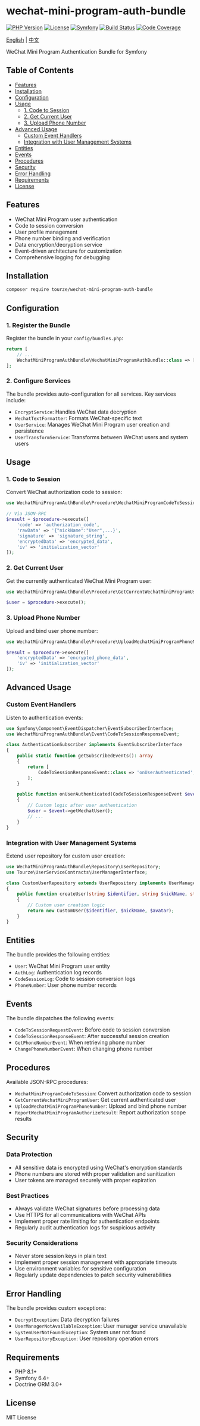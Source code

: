 # wechat-mini-program-auth-bundle

[![PHP Version](https://img.shields.io/badge/php-%5E8.1-blue.svg)](https://www.php.net)
[![License](https://img.shields.io/badge/license-MIT-green.svg)](LICENSE)
[![Symfony](https://img.shields.io/badge/symfony-%5E6.4-blue.svg)](https://symfony.com)
[![Build Status](https://img.shields.io/github/actions/workflow/status/tourze/php-monorepo/test.yml?branch=master)](https://github.com/tourze/php-monorepo/actions)
[![Code Coverage](https://img.shields.io/codecov/c/github/tourze/php-monorepo/master)](https://codecov.io/gh/tourze/php-monorepo)

[English](README.md) | [中文](README.zh-CN.md)

WeChat Mini Program Authentication Bundle for Symfony

## Table of Contents

- [Features](#features)
- [Installation](#installation)
- [Configuration](#configuration)
- [Usage](#usage)
  - [1. Code to Session](#1-code-to-session)
  - [2. Get Current User](#2-get-current-user)
  - [3. Upload Phone Number](#3-upload-phone-number)
- [Advanced Usage](#advanced-usage)
  - [Custom Event Handlers](#custom-event-handlers)
  - [Integration with User Management Systems](#integration-with-user-management-systems)
- [Entities](#entities)
- [Events](#events)
- [Procedures](#procedures)
- [Security](#security)
- [Error Handling](#error-handling)
- [Requirements](#requirements)
- [License](#license)

## Features

- WeChat Mini Program user authentication
- Code to session conversion
- User profile management  
- Phone number binding and verification
- Data encryption/decryption service
- Event-driven architecture for customization
- Comprehensive logging for debugging

## Installation

```bash
composer require tourze/wechat-mini-program-auth-bundle
```

## Configuration

### 1. Register the Bundle

Register the bundle in your `config/bundles.php`:

```php
return [
    // ...
    WechatMiniProgramAuthBundle\WechatMiniProgramAuthBundle::class => ['all' => true],
];
```

### 2. Configure Services

The bundle provides auto-configuration for all services. Key services include:

- `EncryptService`: Handles WeChat data decryption
- `WechatTextFormatter`: Formats WeChat-specific text
- `UserService`: Manages WeChat Mini Program user creation and persistence
- `UserTransformService`: Transforms between WeChat users and system users

## Usage

### 1. Code to Session

Convert WeChat authorization code to session:

```php
use WechatMiniProgramAuthBundle\Procedure\WechatMiniProgramCodeToSession;

// Via JSON-RPC
$result = $procedure->execute([
    'code' => 'authorization_code',
    'rawData' => '{"nickName":"User",...}',
    'signature' => 'signature_string',
    'encryptedData' => 'encrypted_data',
    'iv' => 'initialization_vector'
]);
```

### 2. Get Current User

Get the currently authenticated WeChat Mini Program user:

```php
use WechatMiniProgramAuthBundle\Procedure\GetCurrentWechatMiniProgramUser;

$user = $procedure->execute();
```

### 3. Upload Phone Number

Upload and bind user phone number:

```php
use WechatMiniProgramAuthBundle\Procedure\UploadWechatMiniProgramPhoneNumber;

$result = $procedure->execute([
    'encryptedData' => 'encrypted_phone_data',
    'iv' => 'initialization_vector'
]);
```

## Advanced Usage

### Custom Event Handlers

Listen to authentication events:

```php
use Symfony\Component\EventDispatcher\EventSubscriberInterface;
use WechatMiniProgramAuthBundle\Event\CodeToSessionResponseEvent;

class AuthenticationSubscriber implements EventSubscriberInterface
{
    public static function getSubscribedEvents(): array
    {
        return [
            CodeToSessionResponseEvent::class => 'onUserAuthenticated',
        ];
    }

    public function onUserAuthenticated(CodeToSessionResponseEvent $event): void
    {
        // Custom logic after user authentication
        $user = $event->getWechatUser();
        // ...
    }
}
```

### Integration with User Management Systems

Extend user repository for custom user creation:

```php
use WechatMiniProgramAuthBundle\Repository\UserRepository;
use Tourze\UserServiceContracts\UserManagerInterface;

class CustomUserRepository extends UserRepository implements UserManagerInterface
{
    public function createUser(string $identifier, string $nickName, string $avatar): UserInterface
    {
        // Custom user creation logic
        return new CustomUser($identifier, $nickName, $avatar);
    }
}
```

## Entities

The bundle provides the following entities:

- `User`: WeChat Mini Program user entity
- `AuthLog`: Authentication log records
- `CodeSessionLog`: Code to session conversion logs
- `PhoneNumber`: User phone number records

## Events

The bundle dispatches the following events:

- `CodeToSessionRequestEvent`: Before code to session conversion
- `CodeToSessionResponseEvent`: After successful session creation
- `GetPhoneNumberEvent`: When retrieving phone number
- `ChangePhoneNumberEvent`: When changing phone number

## Procedures

Available JSON-RPC procedures:

- `WechatMiniProgramCodeToSession`: Convert authorization code to session
- `GetCurrentWechatMiniProgramUser`: Get current authenticated user
- `UploadWechatMiniProgramPhoneNumber`: Upload and bind phone number
- `ReportWechatMiniProgramAuthorizeResult`: Report authorization scope results

## Security

### Data Protection

- All sensitive data is encrypted using WeChat's encryption standards
- Phone numbers are stored with proper validation and sanitization
- User tokens are managed securely with proper expiration

### Best Practices

- Always validate WeChat signatures before processing data
- Use HTTPS for all communications with WeChat APIs
- Implement proper rate limiting for authentication endpoints
- Regularly audit authentication logs for suspicious activity

### Security Considerations

- Never store session keys in plain text
- Implement proper session management with appropriate timeouts
- Use environment variables for sensitive configuration
- Regularly update dependencies to patch security vulnerabilities

## Error Handling

The bundle provides custom exceptions:

- `DecryptException`: Data decryption failures
- `UserManagerNotAvailableException`: User manager service unavailable
- `SystemUserNotFoundException`: System user not found
- `UserRepositoryException`: User repository operation errors

## Requirements

- PHP 8.1+
- Symfony 6.4+
- Doctrine ORM 3.0+

## License

MIT License